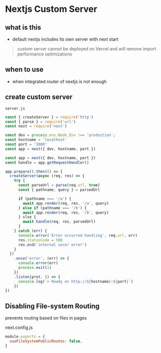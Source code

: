 # Nextjs Custom Server

## what is this

- default nextjs includes its own server with next start

> custom server cannot be deployed on Vercel
> and will remove import performance optimizations

## when to use

- when integrated router of nextjs is not enough

## create custom server

`server.js`

```js
const { createServer } = require('http')
const { parse } = require('url')
const next = require('next')

const dev = process.env.Node_Env !== 'production';
const hostname = 'localhost'
const port = '3000'
const app = next({ dev, hostname, port })

const app = next({ dev, hostname, port })
const handle = app.getRequestHandler()

app.prepare().then(() => {
  createServer(async (req, res) => {
    try {
      const parseUrl = parse(req.url, true)
      const { pathname, query } = parsedUrl

      if (pathname === '/a') {
        await app.render(req, res, '/a', query)
      } else if (pathname === '/b') {
        await app.render(req, res, '/b', query)
      } slse {
        await handle(req, res, parsedUrl)
      }
    } catch (err) {
      console.error('Error occurred handling', req.url, err)
      res.statusCode = 500
      res.end('internal serer error')
    }
  })
    .once('error', (err) => {
      console.error(err)
      process.exit(1)
    })
    .listen(prot, () => {
      console.log(`> Ready on http://${hostname}:${port}`)
    })
})
```

## Disabling File-system Routing

prevents routing based on files in pages

next.config.js

```js
module.exports = {
  useFileSystemPublicRoutes: false,
}
```


